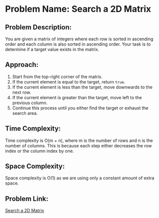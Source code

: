# Problem Name: Search a 2D Matrix

## Problem Description:
You are given a matrix of integers where each row is sorted in ascending order and each column is also sorted in ascending order. Your task is to determine if a target value exists in the matrix.

## Approach:
1. Start from the top-right corner of the matrix.
2. If the current element is equal to the target, return `true`.
3. If the current element is less than the target, move downwards to the next row.
4. If the current element is greater than the target, move left to the previous column.
5. Continue this process until you either find the target or exhaust the search area.

## Time Complexity:
Time complexity is O(m + n), where m is the number of rows and n is the number of columns. This is because each step either decreases the row index or the column index by one.

## Space Complexity:
Space complexity is O(1) as we are using only a constant amount of extra space.

## Problem Link:
[Search a 2D Matrix](https://leetcode.com/problems/search-a-2d-matrix/)
